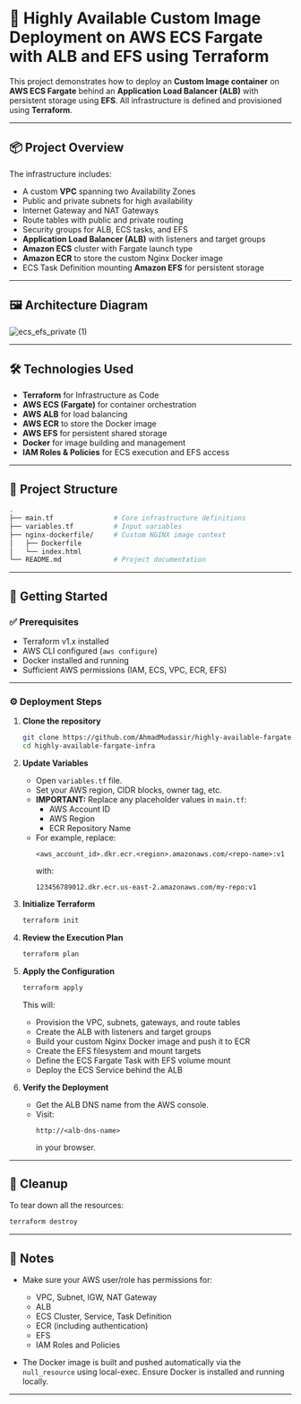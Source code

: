 # 🚀 Highly Available Custom Image Deployment on AWS ECS Fargate with ALB and EFS using Terraform

This project demonstrates how to deploy an **Custom Image container** on **AWS ECS Fargate** behind an **Application Load Balancer (ALB)** with persistent storage using **EFS**. All infrastructure is defined and provisioned using **Terraform**.

---

## 📦 Project Overview

The infrastructure includes:

- A custom **VPC** spanning two Availability Zones
- Public and private subnets for high availability
- Internet Gateway and NAT Gateways
- Route tables with public and private routing
- Security groups for ALB, ECS tasks, and EFS
- **Application Load Balancer (ALB)** with listeners and target groups
- **Amazon ECS** cluster with Fargate launch type
- **Amazon ECR** to store the custom Nginx Docker image
- ECS Task Definition mounting **Amazon EFS** for persistent storage

---

## 🖼 Architecture Diagram

![ecs_efs_private (1)](https://github.com/user-attachments/assets/d4920ed4-1dfb-43e0-bf30-21741e217572)

---

## 🛠 Technologies Used

- **Terraform** for Infrastructure as Code
- **AWS ECS (Fargate)** for container orchestration
- **AWS ALB** for load balancing
- **AWS ECR** to store the Docker image
- **AWS EFS** for persistent shared storage
- **Docker** for image building and management
- **IAM Roles & Policies** for ECS execution and EFS access

---

## 📁 Project Structure

```bash
.
├── main.tf               # Core infrastructure definitions
├── variables.tf          # Input variables
├── nginx-dockerfile/     # Custom NGINX image context
│   ├── Dockerfile
│   └── index.html
└── README.md             # Project documentation
```


---

## 🚀 Getting Started

### ✅ Prerequisites

- Terraform v1.x installed
- AWS CLI configured (`aws configure`)
- Docker installed and running
- Sufficient AWS permissions (IAM, ECS, VPC, ECR, EFS)

---

### ⚙️ Deployment Steps

1. **Clone the repository**
   ```bash
   git clone https://github.com/AhmadMudassir/highly-available-fargate-infra.git
   cd highly-available-fargate-infra
   ```

2. **Update Variables**
   - Open `variables.tf` file.
   - Set your AWS region, CIDR blocks, owner tag, etc.
   - **IMPORTANT:** Replace any placeholder values in `main.tf`:
     - AWS Account ID
     - AWS Region
     - ECR Repository Name
   - For example, replace:
     ```
     <aws_account_id>.dkr.ecr.<region>.amazonaws.com/<repo-name>:v1
     ```
     with:
     ```
     123456789012.dkr.ecr.us-east-2.amazonaws.com/my-repo:v1
     ```

3. **Initialize Terraform**
   ```bash
   terraform init
   ```

4. **Review the Execution Plan**
   ```bash
   terraform plan
   ```

5. **Apply the Configuration**
   ```bash
   terraform apply
   ```
   This will:
   - Provision the VPC, subnets, gateways, and route tables
   - Create the ALB with listeners and target groups
   - Build your custom Nginx Docker image and push it to ECR
   - Create the EFS filesystem and mount targets
   - Define the ECS Fargate Task with EFS volume mount
   - Deploy the ECS Service behind the ALB

6. **Verify the Deployment**
   - Get the ALB DNS name from the AWS console.
   - Visit:
     ```
     http://<alb-dns-name>
     ```
     in your browser.

---

## 🧹 Cleanup

To tear down all the resources:

```bash
terraform destroy
```

---

## 📝 Notes

- Make sure your AWS user/role has permissions for:
  - VPC, Subnet, IGW, NAT Gateway
  - ALB
  - ECS Cluster, Service, Task Definition
  - ECR (including authentication)
  - EFS
  - IAM Roles and Policies

- The Docker image is built and pushed automatically via the `null_resource` using local-exec. Ensure Docker is installed and running locally.

---
